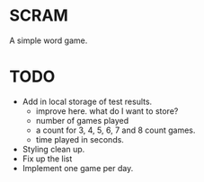 # SCRAM

A simple word game.

# TODO
- Add in local storage of test results. 
    - improve here. what do I want to store?
    - number of games played
    - a count for 3, 4, 5, 6, 7 and 8 count games.
    - time played in seconds.
- Styling clean up.
- Fix up the list
- Implement one game per day.
